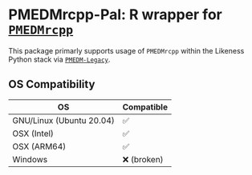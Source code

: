 # PMEDMrcpp-Pal: R wrapper for [`PMEDMrcpp`](https://bitbucket.org/jovtc/pmedmrcpp/src/master/)

This package primarly supports usage of `PMEDMrcpp` within the Likeness Python stack via [`PMEDM-Legacy`](https://github.com/likeness-pop/pmedm-legacy.git).

## OS Compatibility

| OS                        | Compatible            |  
| ---                       | ---                   |
| GNU/Linux (Ubuntu 20.04)  | :white_check_mark:    |  
| OSX (Intel)               | :white_check_mark:    |
| OSX (ARM64)               | :white_check_mark:    |
| Windows                   | :x: (broken)          |